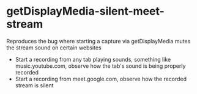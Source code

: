 # getDisplayMedia-silent-meet-stream
Reproduces the bug where starting a capture via getDisplayMedia mutes the stream sound on certain websites

- Start a recording from any tab playing sounds, something like music.youtube.com, observe how the tab's sound is being properly recorded
- Start a recording from meet.google.com, observe how the recorded stream is silent
